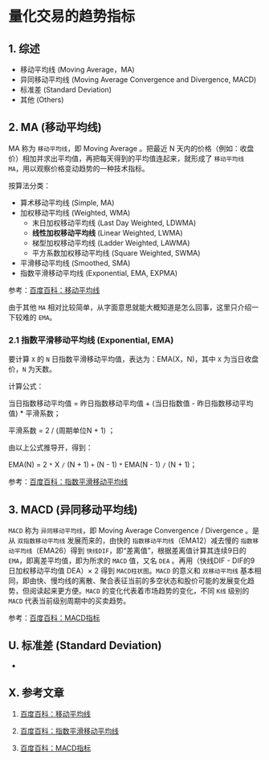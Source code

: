 # 量化交易的趋势指标

## 1. 综述

* 移动平均线 (Moving Average，MA)
* 异同移动平均线 (Moving Average Convergence and Divergence, MACD)
* 标准差 (Standard Deviation)
* 其他 (Others)

## 2. MA (移动平均线)

MA 称为 `移动平均线`，即 Moving Average 。把最近 N 天内的价格（例如：收盘价）相加并求出平均值，再把每天得到的平均值连起来，就形成了 `移动平均线 MA`，用以观察价格变动趋势的一种技术指标。

按算法分类：

* 算术移动平均线 (Simple, MA)
* 加权移动平均线 (Weighted, WMA)
  * 末日加权移动平均线 (Last Day Weighted, LDWMA)
  * **线性加权移动平均线** (Linear Weighted, LWMA)
  * 梯型加权移动平均线 (Ladder Weighted, LAWMA)
  * 平方系数加权移动平均线 (Square Weighted, SWMA)
* 平滑移动平均线 (Smoothed, SMA)
* 指数平滑移动平均线 (Exponential, EMA, EXPMA)

参考：[百度百科：移动平均线](https://baike.baidu.com/item/%E7%A7%BB%E5%8A%A8%E5%B9%B3%E5%9D%87%E7%BA%BF)

由于其他 `MA` 相对比较简单，从字面意思就能大概知道是怎么回事，这里只介绍一下较难的 `EMA`。

### 2.1 指数平滑移动平均线 (Exponential, EMA)

要计算 `X` 的 `N` 日指数平滑移动平均值，表达为：EMA(X，N)，其中 `X` 为当日收盘价，`N` 为天数。

计算公式：

当日指数移动平均值 = 昨日指数移动平均值 + (当日指数值 - 昨日指数移动平均值) * 平滑系数；

平滑系数 = 2 / (周期单位N + 1) ；

由以上公式推导开，得到：

EMA(N) = 2 `*` X `/` (N + 1) `+` (N - 1) `*` EMA(N - 1) `/` (N + 1)；

参考：[百度百科：指数平滑移动平均线](https://baike.baidu.com/item/%E6%8C%87%E6%95%B0%E5%B9%B3%E6%BB%91%E7%A7%BB%E5%8A%A8%E5%B9%B3%E5%9D%87%E7%BA%BF)

## 3. MACD (异同移动平均线)

`MACD` 称为 `异同移动平均线`，即 Moving Average Convergence / Divergence 。是从 `双指数移动平均线` 发展而来的，由快的 `指数移动平均线`（EMA12）减去慢的 `指数移动平均线`（EMA26）得到 `快线DIF`，即“差离值”，根据差离值计算其连续9日的 `EMA`，即离差平均值，即为所求的 `MACD` 值，又名 `DEA` 。再用（快线DIF - DIF的9日加权移动平均值 DEA）× 2 得到 `MACD柱状图`。`MACD` 的意义和 `双移动平均线` 基本相同，即由快、慢均线的离散、聚合表征当前的多空状态和股价可能的发展变化趋势，但阅读起来更方便。`MACD` 的变化代表着市场趋势的变化，不同 `K线` 级别的 `MACD` 代表当前级别周期中的买卖趋势。

参考：[百度百科：MACD指标](https://baike.baidu.com/item/MACD%E6%8C%87%E6%A0%87)

## U. 标准差 (Standard Deviation)

-

## X. 参考文章

1. [百度百科：移动平均线](https://baike.baidu.com/item/%E7%A7%BB%E5%8A%A8%E5%B9%B3%E5%9D%87%E7%BA%BF)

2. [百度百科：指数平滑移动平均线](https://baike.baidu.com/item/%E6%8C%87%E6%95%B0%E5%B9%B3%E6%BB%91%E7%A7%BB%E5%8A%A8%E5%B9%B3%E5%9D%87%E7%BA%BF)

3. [百度百科：MACD指标](https://baike.baidu.com/item/MACD%E6%8C%87%E6%A0%87)
